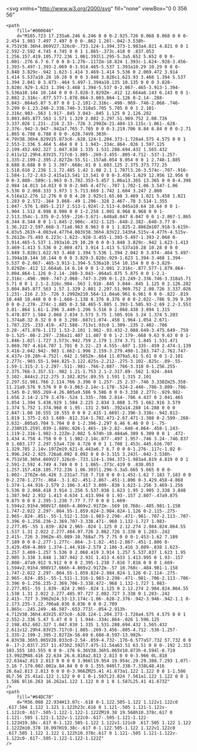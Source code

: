 <svg
    xmlns="<http://www.w3.org/2000/svg>"
    fill="none"
    viewBox="0 0 356 56"
>
    <path
        fill="#000046"
        d="M165.723 17.235a6.246 6.246 0 0 0-2.925.726 8.068 8.068 0 0 0-2.454 1.983 7.497 7.497 0 0 0-.862 1.26l-.042-3.538h-4.751V38.36h4.869V27.326c0-.733.124-1.394.373-1.983a4.821 4.821 0 0 1 2.592-2.592 4.745 4.745 0 0 1 1.865-.373c.418 0 .837.053 1.256.157.419.105.772.236 1.061.393l1.295-5.3a5.652 5.652 0 0 0-1.001-.276 6.7 6.7 0 0 0-1.276-.117Zm-18.824 1.393c-1.624-.928-3.456-1.393-5.497-1.393-2.069 0-3.914.465-5.537 1.393a10.29 10.29 0 0 0-3.848 3.829c-.942 1.623-1.414 3.469-1.414 5.536 0 2.069.472 3.914 1.414 5.537a10.28 10.28 0 0 0 3.848 3.828c1.623.93 3.468 1.394 5.537 1.394 2.041 0 3.873-.464 5.497-1.394a10.135 10.135 0 0 0 3.828-3.828c.929-1.623 1.394-3.468 1.394-5.537 0-2.067-.465-3.913-1.394-5.536a10.144 10.144 0 0 0-3.828-3.829Zm-.412 12.664a6.143 6.143 0 0 1-2.082 2.316c-.877.577-1.878.864-3.003.864-1.126 0-2.14-.288-3.043-.864a5.87 5.87 0 0 1-2.101-2.316c-.498-.969-.746-2.068-.746-3.299 0-1.23.248-2.336.746-3.318a5.705 5.705 0 0 1 2.101-2.316c.903-.563 1.917-.845 3.043-.845 1.125 0 2.126.282 3.003.845.877.563 1.571 1.329 2.082 2.297.51.969.752 2.08.726 3.337.026 1.231-.216 2.33-.726 3.299Zm-21.404-13.115c-1.061-.628-2.376-.942-3.947-.942a7.765 7.765 0 0 0-3.219.706 8.84 8.84 0 0 0-2.71 1.865 6.788 6.788 0 0 0-.628.74V9.303h-4.79V38.36h4.829V25.873c0-.628.124-1.204.373-1.728a4.575 4.575 0 0 1 2.553-2.336 5.464 5.464 0 0 1 1.943-.334c.864-.026 1.597.125 2.199.452.602.327 1.047.838 1.335 1.531.288.694.432 1.565.432 2.611v12.29h4.83V25.717c0-1.885-.269-3.455-.805-4.712-.537-1.257-1.335-2.199-2.395-2.827Zm-55.51-.157a8.054 8.054 0 0 1 2.748-1.885 8.688 8.688 0 0 1 3.397-.668c.81 0 1.603.125 2.375.373.772.25 1.518.616 2.238 1.1.72.485 1.42 1.08 2.1 1.787l3.26-3.574c-.707-.916-1.584-1.72-2.63-2.415a13.541 13.541 0 0 0-3.456-1.629 12.956 12.956 0 0 0-3.888-.589c-1.963 0-3.782.353-5.457 1.06a13.365 13.365 0 0 0-4.398 2.984 14.013 14.013 0 0 0-2.945 4.477c-.707 1.702-1.06 3.547-1.06 5.536 0 2.068.333 3.973 1 5.713.669 1.742 1.604 3.247 2.808 4.516a12.276 12.276 0 0 0 4.28 2.925c1.65.68 3.469 1.021 5.458 1.021 1.283 0 2.572-.164 3.868-.49 1.296-.328 2.467-.78 3.514-1.355 1.047-.576 1.885-1.217 2.513-1.924l-2.513-4.045a10.64 10.64 0 0 1-1.904 1.512 8.998 8.998 0 0 1-2.258 1.001 8.968 8.968 0 0 1-2.513.354c-1.335 0-2.559-.216-3.671-.648a8.047 8.047 0 0 1-2.867-1.865 8.344 8.344 0 0 1-1.845-2.906c-.432-1.125-.648-2.382-.648-3.77 0-1.36.222-2.597.668-3.71a8.963 8.963 0 0 1 1.825-2.886Zm107.918-5.615h-4.83v5.261h-4.083v4.477h4.083V38.36h4.83V22.143h4.515v-4.477h-4.515v-5.261Zm-75.493 6.223c-1.623-.928-3.455-1.393-5.497-1.393-2.068 0-3.914.465-5.537 1.393a10.29 10.29 0 0 0-3.848 3.829c-.942 1.623-1.413 3.469-1.413 5.536 0 2.069.471 3.914 1.413 5.537a10.28 10.28 0 0 0 3.849 3.828c1.622.93 3.468 1.394 5.536 1.394 2.042 0 3.874-.464 5.497-1.394a10.144 10.144 0 0 0 3.829-3.828c.929-1.623 1.394-3.468 1.394-5.537 0-2.067-.465-3.913-1.394-5.536a10.154 10.154 0 0 0-3.829-3.829Zm-.412 12.664a6.14 6.14 0 0 1-2.081 2.316c-.877.577-1.879.864-3.004.864-1.126 0-2.14-.288-3.043-.864a5.875 5.875 0 0 1-2.1-2.316c-.498-.969-.747-2.068-.747-3.299 0-1.23.249-2.336.746-3.318a5.71 5.71 0 0 1 2.1-2.316c.904-.563 1.918-.845 3.044-.845 1.125 0 2.126.282 3.004.845.877.563 1.57 1.329 2.081 2.297.51.969.752 2.08.726 3.337.026 1.231-.216 2.33-.726 3.299Zm210.564-11.04a6.961 6.961 0 0 0-.822-.819 10.448 10.448 0 0 0-1.668-1.138 8.376 8.376 0 0 0-2.022-.786 9.39 9.39 0 0 0-2.278-.274c-1.885 0-3.58.465-5.085 1.393-1.505.93-2.69 2.2-3.553 3.81-.864 1.61-1.296 3.449-1.296 5.516 0 2.068.438 3.894 1.315 5.478.877 1.584 2.068 2.834 3.573 3.75 1.505.916 3.24 1.374 5.203 1.374a8.32 8.32 0 0 0 3.298-.687c1.074-.458 1.964-1.054 2.671-1.787.225-.233.419-.471.588-.713v1.93c0 1.309-.235 2.402-.706 3.28-.471.876-1.172 1.53-2.101 1.962-.93.432-2.088.649-3.475.649-.759 0-1.525-.08-2.297-.236a11.407 11.407 0 0 1-2.179-.668 9.63 9.63 0 0 1-1.846-1.02l-1.727 3.573c.942.759 2.179 1.374 3.71 1.845 1.531.471 3.069.707 4.614.707 1.701 0 3.22-.23 4.555-.687 1.335-.459 2.474-1.139 3.416-2.042.942-.903 1.662-1.996 2.159-3.279.498-1.283.747-2.762.747-4.437v-19.28h-4.752l-.042 2.585Zm-.664 11.079a5.61 5.61 0 0 1-2.101 2.277c-.903.55-1.944.825-3.122.825s-2.212-.275-3.102-.825c-.89-.55-1.59-1.315-2.1-2.297-.511-.981-.766-2.087-.766-3.318 0-1.256.255-2.375.766-3.357.51-.982 1.21-1.753 2.1-2.317.89-.562 1.924-.844 3.102-.844s2.212.275 3.102.825c.89.55 1.591 1.315 2.101 2.297.51.981.766 2.114.766 3.396 0 1.257-.25 2.37-.746 3.338Zm25.358-11.21a9.576 9.576 0 0 0-3.063-2.14c-1.178-.524-2.448-.786-3.809-.786-1.545 0-2.965.269-4.26.805a9.586 9.586 0 0 0-3.338 2.277c-.929.982-1.656 2.14-2.179 3.476-.524 1.335-.786 2.814-.786 4.437 0 2.041.465 3.854 1.394 5.438.929 1.584 2.225 2.834 3.888 3.75 1.662.916 3.579 1.374 5.752 1.374.968 0 1.95-.131 2.945-.392a14.288 14.288 0 0 0 2.847-1.08 10.555 10.555 0 0 0 2.415-1.669l-2.396-3.338c-.942.812-1.819 1.375-2.63 1.689-.812.314-1.702.471-2.67.471-1.388 0-2.599-.268-3.632-.805a5.704 5.704 0 0 1-2.396-2.297 6.46 6.46 0 0 1-.75-2.238h15.259l.039-1.689c.026-1.465-.19-2.82-.648-4.064-.458-1.243-1.119-2.316-1.982-3.22Zm-2.082 5.674h-10.484a6.309 6.309 0 0 1 .472-1.434 4.758 4.758 0 0 1 1.982-2.14c.877-.497 1.957-.746 3.24-.746.837 0 1.603.177 2.297.53a4.726 4.726 0 0 1 1.708 1.453c.445.616.707 1.329.785 2.14v.197Zm19.621-8.443a6.7 6.7 0 0 0-1.276-.117c-1.02 0-1.996.242-2.925.726a8.092 8.092 0 0 0-3.315 3.243l-.042-3.538h-4.751V38.36h4.869V27.326c0-.733.124-1.394.373-1.983a4.819 4.819 0 0 1 2.591-2.592 4.749 4.749 0 0 1 1.865-.373c.419 0 .838.053 1.257.157.418.105.772.236 1.06.393l1.296-5.3a5.665 5.665 0 0 0-1.002-.276Zm-66.426 3.231a7.718 7.718 0 0 0-1.452-1.62 7.183 7.183 0 0 0-2.278-1.277c-.864-.3-1.82-.451-2.867-.451-1.806 0-3.429.458-4.868 1.374-1.44.916-2.579 2.186-3.417 3.809-.838 1.623-1.256 3.469-1.256 5.536 0 2.068.418 3.914 1.256 5.537.838 1.623 1.95 2.905 3.338 3.848 1.387.942 2.932 1.413 4.634 1.413.994 0 1.93-.157 2.807-.47a9.875 9.875 0 0 0 2.395-1.238 7.77 7.77 0 0 0 1.669-1.594v2.91h4.908V17.666h-4.869v2.917Zm-.569 10.768c-.485.981-1.158 1.747-2.022 2.297-.864.55-1.859.824-2.984.824-1.126 0-2.115-.275-2.965-.824-.851-.55-1.512-1.316-1.983-2.298-.471-.981-.707-2.113-.707-3.396 0-1.256.236-2.369.707-3.338.471-.968 1.132-1.727 1.983-2.277.85-.55 1.839-.824 2.965-.824 1.125 0 2.12.274 2.984.824.864.55 1.537 1.31 2.022 2.277.484.97.726 2.082.726 3.338 0 1.283-.242 2.415-.726 3.396Zm-45.089-10.768a7.75 7.75 0 0 0-1.453-1.62 7.189 7.189 0 0 0-2.277-1.277c-.864-.3-1.82-.451-2.867-.451-1.806 0-3.429.458-4.869 1.374-1.44.916-2.579 2.186-3.416 3.809-.838 1.623-1.257 3.469-1.257 5.536 0 2.068.419 3.914 1.257 5.537.837 1.623 1.95 2.905 3.338 3.848 1.387.942 2.931 1.413 4.633 1.413.995 0 1.93-.157 2.808-.47a9.912 9.912 0 0 0 2.395-1.238 7.816 7.816 0 0 0 1.669-1.594v2.91h4.908V17.666h-4.869v2.917Zm-.57 10.768c-.484.981-1.158 1.747-2.022 2.297-.864.55-1.859.824-2.984.824-1.126 0-2.114-.275-2.965-.824-.851-.55-1.511-1.316-1.983-2.298-.471-.981-.706-2.113-.706-3.396 0-1.256.235-2.369.706-3.338.472-.968 1.132-1.727 1.983-2.277.851-.55 1.839-.824 2.965-.824 1.125 0 2.12.274 2.984.824.864.55 1.538 1.31 2.022 2.277.485.97.727 2.082.727 3.338 0 1.283-.242 2.415-.727 3.396Zm24.53-13.174c-1.06-.628-2.376-.942-3.946-.942-1.1 0-2.173.235-3.22.706a8.836 8.836 0 0 0-2.709 1.865c-.245.249-.46.507-.653.773l-.054-2.913h-4.712V38.36h4.83V25.873c0-.628.124-1.204.373-1.728a4.575 4.575 0 0 1 2.552-2.336 5.47 5.47 0 0 1 1.944-.334c.864-.026 1.596.125 2.198.452.602.327 1.047.838 1.335 1.531.288.694.432 1.565.432 2.611v12.29h4.83V25.717c0-1.885-.269-3.456-.805-4.712-.536-1.257-1.335-2.199-2.395-2.827Zm-56.69 6.688-8.597-13.992h-4.83V38.36h5.065V28.033c0-2.54-.059-4.732-.176-6.577a57.732 57.732 0 0 0-.17-2.03l7.257 11.473h2.592l7.475-11.54a63.51 63.51 0 0 0-.192 2.313 103.555 103.555 0 0 0-.176 6.36V38.36h5.065V10.873h-4.594l-8.719 13.992ZM48.416 22.634 26.6.818a2.813 2.813 0 0 0-3.966 0L.818 22.634a2.813 2.813 0 0 0 0 3.966l19.954 19.954c.29.29.388.7.293 1.07l-3.16 7.179.002.002a.84.84 0 0 0 1.355.949l7.338-7.338L48.416 26.6a2.813 2.813 0 0 0 0-3.966ZM25.41 41.673a1.122 1.122 0 0 1-1.586 0L7.56 25.41a1.122 1.122 0 0 1 0-1.587L23.824 7.561a1.122 1.122 0 0 1 1.586 0l16.263 16.262a1.122 1.122 0 0 1 0 1.587L25.41 41.673Z"
    />
    <path
        fill="#64DC78"
        d="M36.068 22.934H13.07c-.618 0-1.122.505-1.122 1.122v1.122c0 .617.504 1.122 1.121 1.122h23c.616 0 1.121-.505 1.121-1.122v-1.122c0-.617-.505-1.122-1.122-1.122ZM19.38 19.568h10.378c.617 0 1.121-.505 1.121-1.122v-1.122c0-.617-.505-1.121-1.122-1.121H19.38c-.617 0-1.122.505-1.122 1.122v1.121c0 .617.505 1.122 1.122 1.122Zm10.378 10.097H19.38c-.617 0-1.122.505-1.122 1.122v1.122c0 .617.505 1.122 1.122 1.122h10.378c.617 0 1.121-.505 1.121-1.122v-1.122c0-.617-.505-1.122-1.122-1.122Z"
    />
</svg>
